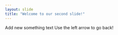 ```yaml
---
layout: slide
title: "Welcome to our second slide!"
---
```

Add new something text
Use the left arrow to go back!
